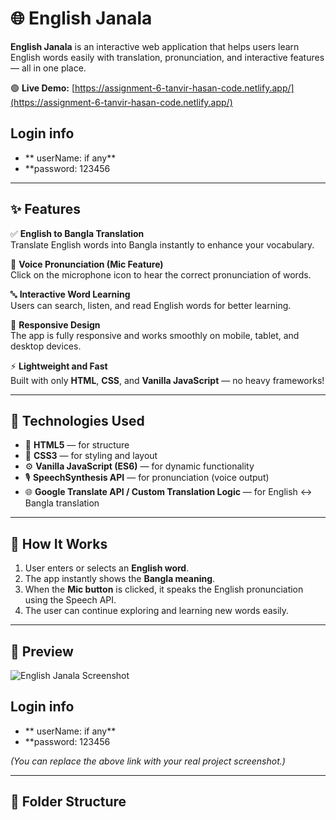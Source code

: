# 🌐 English Janala

**English Janala** is an interactive web application that helps users learn English words easily with translation, pronunciation, and interactive features — all in one place.

🟢 **Live Demo:** [https://assignment-6-tanvir-hasan-code.netlify.app/](https://assignment-6-tanvir-hasan-code.netlify.app/)

## Login info
 - ** userName: if any**
 - **password: 123456

---

## ✨ Features

✅ **English to Bangla Translation**  
Translate English words into Bangla instantly to enhance your vocabulary.

🎤 **Voice Pronunciation (Mic Feature)**  
Click on the microphone icon to hear the correct pronunciation of words.

🔤 **Interactive Word Learning**  
Users can search, listen, and read English words for better learning.

📱 **Responsive Design**  
The app is fully responsive and works smoothly on mobile, tablet, and desktop devices.

⚡ **Lightweight and Fast**  
Built with only **HTML**, **CSS**, and **Vanilla JavaScript** — no heavy frameworks!

---

## 🧠 Technologies Used

- 🧩 **HTML5** — for structure  
- 🎨 **CSS3** — for styling and layout  
- ⚙️ **Vanilla JavaScript (ES6)** — for dynamic functionality  
- 🎙️ **SpeechSynthesis API** — for pronunciation (voice output)  
- 🌐 **Google Translate API / Custom Translation Logic** — for English ↔ Bangla translation  

---

## 🚀 How It Works

1. User enters or selects an **English word**.  
2. The app instantly shows the **Bangla meaning**.  
3. When the **Mic button** is clicked, it speaks the English pronunciation using the Speech API.  
4. The user can continue exploring and learning new words easily.

---

## 📸 Preview

![English Janala Screenshot](https://i.ibb.co.com/C3kbQj3y/image.png)

## Login info
 - ** userName: if any**
 - **password: 123456

*(You can replace the above link with your real project screenshot.)*

---

## 🧩 Folder Structure

